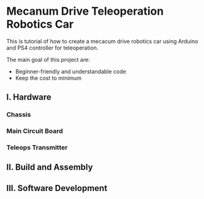 # Mecanum Drive Teleoperation Robotics Car
This is tutorial of how to create a mecacum drive robotics car using Arduino and PS4 controller for teleoperation.

The main goal of this project are:
* Beginner-friendly and understandable code
* Keep the cost to minimum

## I. Hardware

### Chassis

### Main Circuit Board

### Teleops Transmitter

## II. Build and Assembly


## III. Software Development
